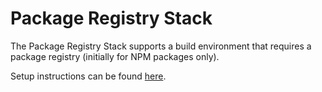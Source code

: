 # Package Registry Stack

The Package Registry Stack supports a build environment that requires a package registry (initially for NPM packages only).

Setup instructions can be found [here](../build-support/README.md).
